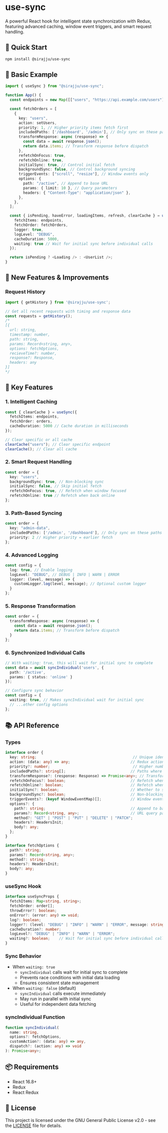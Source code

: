 # use-sync

A powerful React hook for intelligent state synchronization with Redux, featuring advanced caching, window event triggers, and smart request handling.

## 🚀 Quick Start

```bash
npm install @sirajju/use-sync
```

## 📖 Basic Example

```typescript
import { useSync } from "@sirajju/use-sync";

function App() {
  const endpoints = new Map([["users", "https://api.example.com/users"]]);

  const fetchOrders = [
    {
      key: "users",
      action: setUsers,
      priority: 1, // Higher priority items fetch first
      includedPaths: ['/dashboard', '/admin'], // Only sync on these paths
      transformResponse: async (response) => {
        const data = await response.json();
        return data.items; // Transform response before dispatch
      },
      refetchOnFocus: true,
      refetchOnline: true,
      initialSync: true, // Control initial fetch
      backgroundSync: false, // Control background syncing
      triggerEvents: ["scroll", "resize"], // Window events only
      options: {
        path: "/active", // Append to base URL
        params: { limit: 10 }, // Query parameters
        headers: { "Content-Type": "application/json" },
      },
    },
  ];

  const { isPending, haveError, loadingItems, refresh, clearCache } = useSync({
    fetchItems: endpoints,
    fetchOrder: fetchOrders,
    logger: true,
    logLevel: "DEBUG",
    cacheDuration: 5000,
    waiting: true // Wait for initial sync before individual calls
  });

  return isPending ? <Loading /> : <UserList />;
}
```

## 🎯 New Features & Improvements

### Request History
```typescript
import { getHistory } from '@sirajju/use-sync';

// Get all recent requests with timing and response data
const requests = getHistory();
/*
[{
  url: string,
  timestamp: number,
  path: string,
  params: Record<string, any>,
  options: fetchOptions,
  recieveTime?: number,
  response?: Response,
  headers: any
}]
*/
```

## 🎯 Key Features

### 1. Intelligent Caching
```typescript
const { clearCache } = useSync({
  fetchItems: endpoints,
  fetchOrder: orders,
  cacheDuration: 5000 // Cache duration in milliseconds
});

// Clear specific or all cache
clearCache("users"); // Clear specific endpoint
clearCache(); // Clear all cache
```

### 2. Smart Request Handling
```typescript
const order = {
  key: "users",
  backgroundSync: true, // Non-blocking sync
  initialSync: false, // Skip initial fetch
  refetchOnFocus: true, // Refetch when window focused
  refetchOnline: true // Refetch when back online
};
```

### 3. Path-Based Syncing
```typescript
const order = {
  key: "admin-data",
  includedPaths: ['/admin', '/dashboard'], // Only sync on these paths
  priority: 2 // Higher priority = earlier fetch
};
```

### 4. Advanced Logging
```typescript
const config = {
  log: true, // Enable logging
  logLevel: "DEBUG", // DEBUG | INFO | WARN | ERROR
  logger: (level, message) => {
    customLogger.log(level, message); // Optional custom logger
  }
};
```

### 5. Response Transformation
```typescript
const order = {
  transformResponse: async (response) => {
    const data = await response.json();
    return data.items; // Transform before dispatch
  }
};
```

### 6. Synchronized Individual Calls
```typescript
// With waiting: true, this will wait for initial sync to complete
const data = await syncIndividual('users', {
  path: '/active',
  params: { status: 'online' }
});

// Configure sync behavior
const config = {
  waiting: true, // Makes syncIndividual wait for initial sync
  // ...other config options
};
```

## 📚 API Reference

### Types
```typescript
interface order {
  key: string;                                           // Unique identifier for the request
  action: (data: any) => any;                           // Redux action to dispatch
  priority?: number;                                     // Higher number = higher priority
  includedPaths?: string[];                             // Paths where sync is allowed
  transformResponse?: (response: Response) => Promise<any>; // Transform response before dispatch
  refetchOnFocus?: boolean;                             // Refetch when window gains focus
  refetchOnline?: boolean;                              // Refetch when connection restored
  initialSync?: boolean;                                // Whether to sync on mount
  backgroundSync?: boolean;                             // Non-blocking background sync
  triggerEvents?: (keyof WindowEventMap)[];             // Window events that trigger sync
  options?: {
    path?: string;                                      // Append to base URL
    params?: Record<string, any>;                       // URL query parameters
    method?: "GET" | "POST" | "PUT" | "DELETE" | "PATCH";
    headers?: HeadersInit;
    body?: any;
  };
}

interface fetchOptions {
  path?: string;
  params?: Record<string, any>;
  method?: string;
  headers?: HeadersInit;
  body?: any;
}
```

### useSync Hook
```typescript
interface useSyncProps {
  fetchItems: Map<string, string>;
  fetchOrder: order[];
  throwError?: boolean;
  onError?: (error: any) => void;
  log?: boolean;
  logger?: (level: "DEBUG" | "INFO" | "WARN" | "ERROR", message: string) => void;
  cacheDuration?: number;
  logLevel?: "DEBUG" | "INFO" | "WARN" | "ERROR";
  waiting?: boolean;    // Wait for initial sync before individual calls
}
```

### Sync Behavior
- When `waiting: true`
  - `syncIndividual` calls wait for initial sync to complete
  - Prevents race conditions with initial data loading
  - Ensures consistent state management
- When `waiting: false` (default)
  - `syncIndividual` calls execute immediately
  - May run in parallel with initial sync
  - Useful for independent data fetching

### syncIndividual Function
```typescript
function syncIndividual(
  name: string, 
  options?: fetchOptions,
  customAction?: (data: any) => any,
  dispatch?: (action: any) => void
): Promise<any>;
```

## 📦 Requirements

- React 16.8+
- Redux
- React Redux

## 📄 License

This project is licensed under the GNU General Public License v2.0 - see the [LICENSE](LICENSE.txt) file for details.
